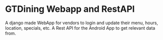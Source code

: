 # GTDining Webapp and RestAPI

A django made WebApp for vendors to login and update their menu, hours, location, specials, etc.
A Rest API for the Android App to get relevant data from.
